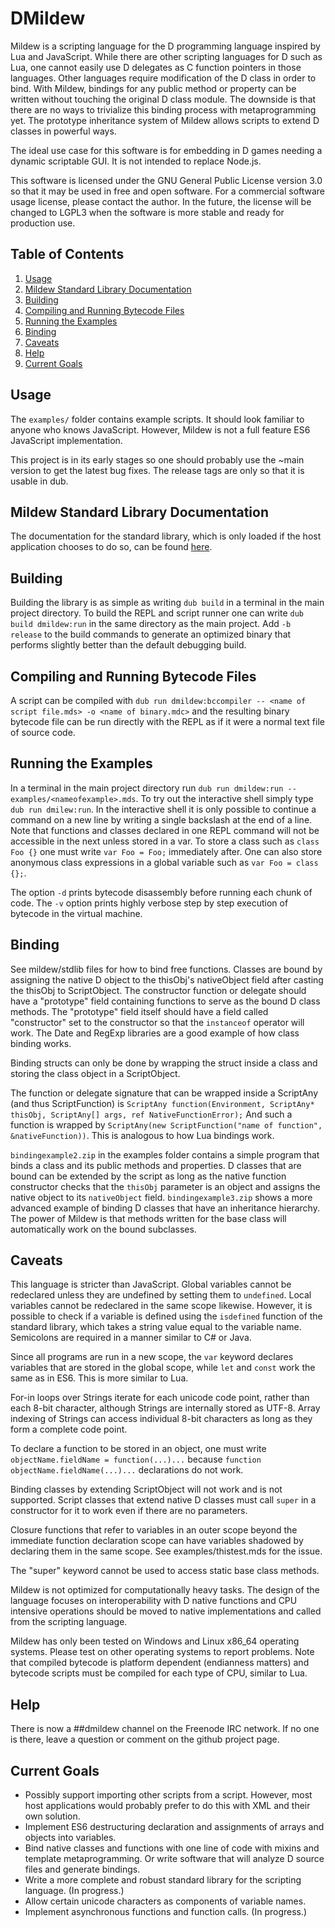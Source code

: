 # DMildew

Mildew is a scripting language for the D programming language inspired by Lua and JavaScript. While there are other scripting languages for D such as Lua, one cannot easily use D delegates as C function pointers in those languages. Other languages require modification of the D class in order to bind. With Mildew, bindings for any public method or property can be written without touching the original D class module. The downside is that there are no ways to trivialize this binding process with metaprogramming yet. The prototype inheritance system of Mildew allows scripts to extend D classes in powerful ways.

The ideal use case for this software is for embedding in D games needing a dynamic scriptable GUI. It is not intended to replace Node.js.

This software is licensed under the GNU General Public License version 3.0 so that it may be used in free and open software. For a commercial software usage license, please contact the author. In the future, the license will be changed to LGPL3 when the software is more stable and ready for production use.

## Table of Contents
1. [Usage](#usage)
2. [Mildew Standard Library Documentation](#mildew-standard-library-documentation)
3. [Building](#building)
4. [Compiling and Running Bytecode Files](#compiling-and-running-bytecode-files)
5. [Running the Examples](#running-the-examples)
6. [Binding](#binding)
7. [Caveats](#caveats)
8. [Help](#help)
9. [Current Goals](#current-goals)

<div id="usage"></div>

## Usage 

The `examples/` folder contains example scripts. It should look familiar to anyone who knows JavaScript. However, Mildew is not a full feature ES6 JavaScript implementation.

This project is in its early stages so one should probably use the ~main version to get the latest bug fixes. The release tags are only so that it is usable in dub.

<div id="mildew-standard-library-documentation"></div>

## Mildew Standard Library Documentation 

The documentation for the standard library, which is only loaded if the host application chooses to do so, can be found [here](https://pillager86.github.io/dmildew/).

<div id="building"></div>

## Building 

Building the library is as simple as writing `dub build` in a terminal in the main project directory. To build the REPL and script runner one can write `dub build dmildew:run` in the same directory as the main project. Add `-b release` to the build commands to generate an optimized binary that performs slightly better than the default debugging build.

<div id="compiling-and-running-bytecode-files"></div>

## Compiling and Running Bytecode Files

A script can be compiled with `dub run dmildew:bccompiler -- <name of script file.mds> -o <name of binary.mdc>` and the resulting binary bytecode file can be run directly with the REPL as if it were a normal text file of source code.

<div id="running-the-examples"></div>

## Running the Examples

In a terminal in the main project directory run `dub run dmildew:run -- examples/<nameofexample>.mds`. To try out the interactive shell simply type `dub run dmilew:run`. In the interactive shell it is only possible to continue a command on a new line by writing a single backslash at the end of a line. Note that functions and classes declared in one REPL command will not be accessible in the next unless stored in a var. To store a class such as `class Foo {}` one must write `var Foo = Foo;` immediately after. One can also store anonymous class expressions in a global variable such as `var Foo = class {};`.

The option `-d` prints bytecode disassembly before running each chunk of code. The `-v` option prints highly verbose step by step execution of bytecode in the virtual machine.

<div id="binding"></div>

## Binding

See mildew/stdlib files for how to bind free functions. Classes are bound by assigning the native D object to the thisObj's nativeObject field after casting the thisObj to ScriptObject. The constructor function or delegate should have a "prototype" field containing functions to serve as the bound D class methods. The "prototype" field itself should have a field called "constructor" set to the constructor so that the `instanceof` operator will work. The Date and RegExp libraries are a good example of how class binding works.

Binding structs can only be done by wrapping the struct inside a class and storing the class object in a ScriptObject.

The function or delegate signature that can be wrapped inside a ScriptAny (and thus ScriptFunction) is `ScriptAny function(Environment, ScriptAny* thisObj, ScriptAny[] args, ref NativeFunctionError);` And such a function is wrapped by `ScriptAny(new ScriptFunction("name of function", &nativeFunction))`. This is analogous to how Lua bindings work.

`bindingexample2.zip` in the examples folder contains a simple program that binds a class and its public methods and properties. D classes that are bound can be extended by the script as long as the native function constructor checks that the `thisObj` parameter is an object and assigns the native object to its `nativeObject` field. `bindingexample3.zip` shows a more advanced example of binding D classes that have an inheritance hierarchy. The power of Mildew is that methods written for the base class will automatically work on the bound subclasses.

<div id="caveats"></div>

## Caveats

This language is stricter than JavaScript. Global variables cannot be redeclared unless they are undefined by setting them to `undefined`. Local variables cannot be redeclared in the same scope likewise. However, it is possible to check if a variable is defined using the `isdefined` function of the standard library, which takes a string value equal to the variable name. Semicolons are required in a manner similar to C# or Java.

Since all programs are run in a new scope, the `var` keyword declares variables that are stored in the global scope, while `let` and `const` work the same as in ES6. This is more similar to Lua.

For-in loops over Strings iterate for each unicode code point, rather than each 8-bit character, although Strings are internally stored as UTF-8. Array indexing of Strings can access individual 8-bit characters as long as they form a complete code point.

To declare a function to be stored in an object, one must write `objectName.fieldName = function(...)...` because `function objectName.fieldName(...)...` declarations do not work.

Binding classes by extending ScriptObject will not work and is not supported. Script classes that extend native D classes must call `super` in a constructor for it to work even if there are no parameters.

Closure functions that refer to variables in an outer scope beyond the immediate function declaration scope can have variables shadowed by declaring them in the same scope. See examples/thistest.mds for the issue.

The "super" keyword cannot be used to access static base class methods.

Mildew is not optimized for computationally heavy tasks. The design of the language focuses on interoperability with D native functions and CPU intensive operations should be moved to native implementations and called from the scripting language.

Mildew has only been tested on Windows and Linux x86_64 operating systems. Please test on other operating systems to report problems. Note that compiled bytecode is platform dependent (endianness matters) and bytecode scripts must be compiled for each type of CPU, similar to Lua.

<div id="help"></div>

## Help

There is now a ##dmildew channel on the Freenode IRC network. If no one is there, leave a question or comment on the github project page.

<div id="current-goals"></div>

## Current Goals

* Possibly support importing other scripts from a script. However, most host applications would probably prefer to do this with XML and their own solution.
* Implement ES6 destructuring declaration and assignments of arrays and objects into variables.
* Bind native classes and functions with one line of code with mixins and template metaprogramming. Or write software that will analyze D source files and generate bindings.
* Write a more complete and robust standard library for the scripting language. (In progress.)
* Allow certain unicode characters as components of variable names.
* Implement asynchronous functions and function calls. (In progress.)

